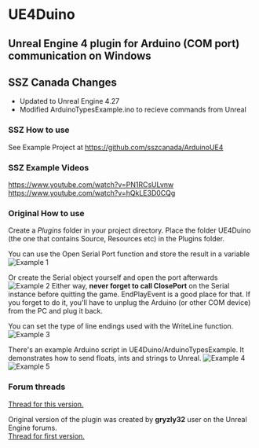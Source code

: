 # UE4Duino

## Unreal Engine 4 plugin for Arduino (COM port) communication on Windows


## SSZ Canada Changes

- Updated to Unreal Engine 4.27
- Modified ArduinoTypesExample.ino to recieve commands from Unreal

### SSZ How to use
See Example Project at https://github.com/sszcanada/ArduinoUE4

### SSZ Example Videos
https://www.youtube.com/watch?v=PN1RCsULvnw
https://www.youtube.com/watch?v=hQkLE3D0CQg

### Original How to use

Create a *Plugins* folder in your project directory. Place the folder UE4Duino (the one that contains Source, Resources etc) in the Plugins folder.

You can use the Open Serial Port function and store the result in a variable
![Example 1](UE4Duino/Example.jpg?raw=true "Example 1")

Or create the Serial object yourself and open the port afterwards
![Example 2](UE4Duino/Example2.jpg?raw=true "Example 2")
Either way, **never forget to call ClosePort** on the Serial instance before quitting the game. EndPlayEvent is a good place for that. If you forget to do it, you'll have to unplug the Arduino (or other COM device) from the PC and plug it back.

You can set the type of line endings used with the WriteLine function.
![Example 3](UE4Duino/Example3.JPG?raw=true "Example 3")

There's an example Arduino script in UE4Duino/ArduinoTypesExample. It demonstrates how to send floats, ints and strings to Unreal.
![Example 4](UE4Duino/Example4.JPG?raw=true "Example 4")
![Example 5](UE4Duino/Example5.JPG?raw=true "Example 5")

### Forum threads
[Thread for this version.](https://forums.unrealengine.com/showthread.php?148551-Free-Windows-only-UE4Duino-2-Arduino-(COM-port)-communication&p=728834#post728834)

Original version of the plugin was created by **gryzly32** user on the Unreal Engine forums.  
[Thread for first version.](https://forums.unrealengine.com/showthread.php?68643-UE4Duino-Arduino-to-UE4-plugin-Release!&highlight=ue4duino)
